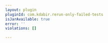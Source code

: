 ```yaml
---
layout: plugin
pluginId: com.kdabir.rerun-only-failed-tests
isJarAvailable: true
error: ''
violations: []

---
```

